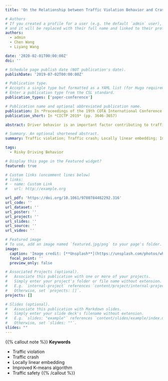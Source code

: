 ```yaml
---
title: 'On the Relationship between Traffic Violation Behavior and Crash Involvement Using Locally Linear Embedding and Improved K-Means Algorithm'

# Authors
# If you created a profile for a user (e.g. the default `admin` user), write the username (folder name) here
# and it will be replaced with their full name and linked to their profile.
authors:
  - admin
  - Chen Wang
  - Liyang Wang

date: '2020-02-01T00:00:00Z'
doi: ''

# Schedule page publish date (NOT publication's date).
publishDate: '2019-07-02T00:00:00Z'

# Publication type.
# Accepts a single type but formatted as a YAML list (for Hugo requirements).
# Enter a publication type from the CSL standard.
publication_types: ['paper-conference']

# Publication name and optional abbreviated publication name.
publication: In *Proceedings of the 19th COTA International Conference of Transportation Professionals*
publication_short: In *CICTP 2019* (pp. 3646-3657)

abstract: Driver behavior is an important factor contributing to traffic crash occurrence. In previous literature, some specific traffic violation behaviors have been found to be associated with crash risk, such as speeding. However, a comprehensive study needs to be conducted to explore relationships between various violation behaviors and drivers’ crash risk. In this paper, nearly 300 violation types were studied. Crashes were classified into different types based on two criterions, severity and scenario. With a locally linear embedding (LLE) method, high-dimensional non-linear relationships among violation and crash types were identified and properly mapped to a lower-dimensional space. Then, an improved K-means algorithm was applied to cluster violation and crash types into multiple groups, to overcome the weakness of traditional K-means algorithm in terms of large variance. The results show some interesting and useful findings. In general, this paper provides valuable information for traffic enforcement and education to improve traffic safety.

# Summary. An optional shortened abstract.
summary: Traffic violation; Traffic crash; Locally linear embedding; Improved K-means algorithm; Traffic safety

tags:
  - Risky Driving Behavior

# Display this page in the Featured widget?
featured: true

# Custom links (uncomment lines below)
# links:
# - name: Custom Link
#   url: http://example.org

url_pdf: 'https://doi.org/10.1061/9780784482292.316'
url_code: ''
url_dataset: ''
url_poster: ''
url_project: ''
url_slides: ''
url_source: ''
url_video: ''

# Featured image
# To use, add an image named `featured.jpg/png` to your page's folder.
image:
  caption: 'Image credit: [**Unsplash**](https://unsplash.com/photos/white-and-blue-police-car-on-road-f4_6kR_CUm8)'
  focal_point: ''
  preview_only: false

# Associated Projects (optional).
#   Associate this publication with one or more of your projects.
#   Simply enter your project's folder or file name without extension.
#   E.g. `internal-project` references `content/project/internal-project/index.md`.
#   Otherwise, set `projects: []`.
projects: []

# Slides (optional).
#   Associate this publication with Markdown slides.
#   Simply enter your slide deck's filename without extension.
#   E.g. `slides: "example"` references `content/slides/example/index.md`.
#   Otherwise, set `slides: ""`.
slides: ""
---
```


{{% callout note %}}
**Keywords**
- Traffic violation
- Traffic crash
- Locally linear embedding
- Improved K-means algorithm
- Traffic safety
{{% /callout %}}
